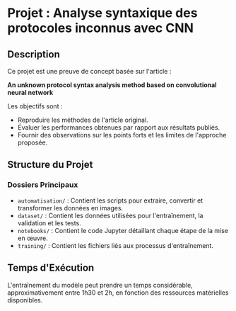 # Projet : Analyse syntaxique des protocoles inconnus avec CNN

## Description
Ce projet est une preuve de concept basée sur l'article :

**An unknown protocol syntax analysis method based on convolutional neural network**

Les objectifs sont :
- Reproduire les méthodes de l'article original.
- Évaluer les performances obtenues par rapport aux résultats publiés.
- Fournir des observations sur les points forts et les limites de l'approche proposée.

## Structure du Projet

### Dossiers Principaux
- `automatisation/` : Contient les scripts pour extraire, convertir et transformer les données en images.
- `dataset/` : Contient les données utilisées pour l'entraînement, la validation et les tests.
- `notebooks/` : Contient le code Jupyter détaillant chaque étape de la mise en œuvre.
- `training/` : Contient les fichiers liés aux processus d'entraînement.

## Temps d'Exécution
L'entraînement du modèle peut prendre un temps considérable, approximativement entre 1h30 et 2h, en fonction des ressources matérielles disponibles.

